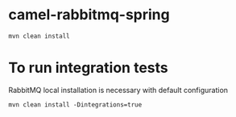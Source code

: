 camel-rabbitmq-spring 
=====================

`mvn clean install`

To run integration tests
========================

RabbitMQ local installation is necessary with default configuration

`mvn clean install -Dintegrations=true`